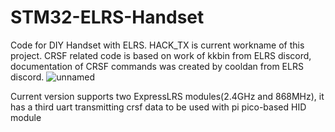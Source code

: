 # STM32-ELRS-Handset
Code for DIY Handset with ELRS. HACK_TX is current workname of this project. 
CRSF related code is based on work of kkbin from ELRS discord, documentation of CRSF commands was created by cooldan from ELRS discord.
![unnamed](https://github.com/r-u-t-r-A/STM32-ELRS-Handset/assets/98609430/5127b0d9-d947-4e31-a16e-33d852aedffc)

Current version supports two ExpressLRS modules(2.4GHz and 868MHz), it has a third uart transmitting crsf data to be used with pi pico-based HID module
